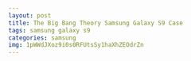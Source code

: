 ```yaml
---
layout: post
title: The Big Bang Theory Samsung Galaxy S9 Case
tags: samsung galaxy s9
categories: samsung
img: 1pWWdJXoz9i0s0RFUtsSy1haXhZEOdrZn
---
```

